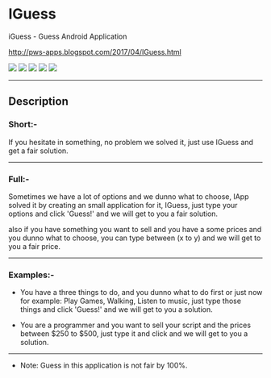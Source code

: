 # IGuess
 iGuess - Guess Android Application
 
http://pws-apps.blogspot.com/2017/04/IGuess.html

![](https://lh3.googleusercontent.com/-fmAA0t0vzTs/XqYTAgcAu8I/AAAAAAAAFDE/vFucxMbHkYIamSJmWngFS7yQAZTnnoIEwCNcBGAsYHQ/s0/IGuess_logo.png)
![](https://lh3.googleusercontent.com/-94qgkDZivdw/XqYTAagdmtI/AAAAAAAAFDA/YSHhQYDi8r0yuBadykXwcopQ7Ey25bkDACNcBGAsYHQ/s0/Screenshot_2017-04-21-10-57-42.png)
![](https://lh3.googleusercontent.com/-YZ1tcuxBkbo/XqYTA5yS9nI/AAAAAAAAFDI/tZnqjhhPNvIdLtESwX9pGWatWX1VfDKqgCNcBGAsYHQ/s0/Screenshot_2017-04-21-10-57-49.png)
![](https://lh3.googleusercontent.com/-QIw0DE2YPCY/XqYTE6v-J6I/AAAAAAAAFDM/ymiLCv8hydUUAbZf2Ko89gcuYPZ45onvwCNcBGAsYHQ/s0/Screenshot_2017-04-21-10-58-40.png)
![](https://lh3.googleusercontent.com/-zRWP_dyO5lY/XqYTGPBTQpI/AAAAAAAAFDQ/Bp6i4utVCksThLTrXfkOh5XZ6pTog3ftQCNcBGAsYHQ/s0/Screenshot_2017-04-21-10-58-53.png)

---

## Description


### Short:-

If you hesitate in something, no problem we solved it, just use IGuess and get a fair solution.


---


### Full:-

Sometimes we have a lot of options and we dunno what to choose, IApp solved it by creating an small application for it, IGuess, just type your options and click 'Guess!' and we will get to you a fair solution.


also if you have something you want to sell and you have a some prices and you dunno what to choose, you can type between (x to y) and we will get to you a fair price.

---

### Examples:-

 - You have a three things to do, and you dunno what to do first or just now for example: Play Games, Walking, Listen to music, just type those things and click 'Guess!' and we will get to you a solution.


- You are a programmer and you want to sell your script and the prices between $250 to $500, just type it and click and we will get to you a solution.

---

* Note: Guess in this application is not fair by 100%.

